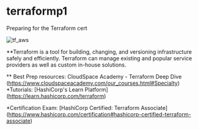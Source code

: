 # terraformp1
Preparing for the Terraform cert 

![tf_aws](https://user-images.githubusercontent.com/69487555/175694915-ed0f961e-7c18-4959-8f14-bd8249b7f9d7.png)


**Terraform is a tool for building, changing, and versioning infrastructure safely and efficiently. Terraform can manage existing and popular service providers as well as custom in-house solutions.

** Best Prep resources: CloudSpace Academy - Terraform Deep Dive (https://www.cloudspaceacademy.com/our_courses.html#Specialty)
*Tutorials:  [HashiCorp's Learn Platform] (https://learn.hashicorp.com/terraform)

*Certification Exam: [HashiCorp Certified: Terraform Associate] (https://www.hashicorp.com/certification#hashicorp-certified-terraform-associate)
